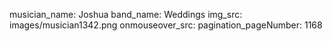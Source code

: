 musician_name: Joshua
band_name: Weddings
img_src: images/musician1342.png
onmouseover_src: 
pagination_pageNumber: 1168
